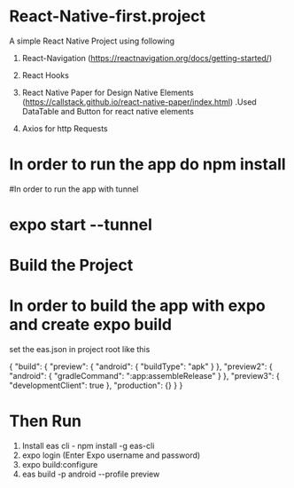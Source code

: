 # React-Native-first.project

A simple React Native Project using following

1. React-Navigation (https://reactnavigation.org/docs/getting-started/)

2. React Hooks

3. React Native Paper for Design Native Elements (https://callstack.github.io/react-native-paper/index.html) .Used DataTable and Button for react native elements

4. Axios for http Requests

# In order to run the app do npm install

#In order to run the app with tunnel 
# expo start --tunnel


# Build the Project
# In order to build the app with expo and create expo build
  set the eas.json in project root like this
  
  {
    "build": {
      "preview": {
        "android": {
          "buildType": "apk"
        }
      },
      "preview2": {
        "android": {
          "gradleCommand": ":app:assembleRelease"
        }
      },
      "preview3": {
        "developmentClient": true
      },
      "production": {}
    }
  }
  
 # Then Run
 1. Install eas cli - npm install -g eas-cli
 2. expo login (Enter Expo username and password)
 3. expo build:configure
 4. eas build -p android --profile preview

